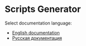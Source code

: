 # Scripts Generator
Select documentation language:
* <a href="https://github.com/KurbanismailovZaur/EditorScriptsTemplates/blob/master/Docs/README_EN.md">English documentation</a>
* <a href="README_RU.md">Русская документация</a>
